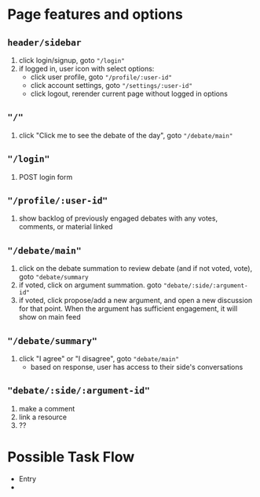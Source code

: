 # Page features and options

## `header/sidebar`
1. click login/signup, goto `"/login"`
2. if logged in, user icon with select options:
    - click user profile, goto `"/profile/:user-id"`
    - click account settings, goto `"/settings/:user-id"`
    - click logout, rerender current page without logged in options

## `"/"`
1. click "Click me to see the debate of the day", goto `"/debate/main"`

## `"/login"`
1. POST login form

## `"/profile/:user-id"`
1. show backlog of previously engaged debates with any votes, comments, or material linked 

## `"/debate/main"`
1. click on the debate summation to review debate (and if not voted, vote), goto `"debate/summary`
2. if voted, click on argument summation. goto `"debate/:side/:argument-id"`
3. if voted, click propose/add a new argument, and open a new discussion for that point. When the argument has sufficient engagement, it will show on main feed 

## `"/debate/summary"` 
1. click "I agree" or "I disagree", goto `"debate/main"`
    - based on response, user has access to their side's conversations

## `"debate/:side/:argument-id"`
1. make a comment 
2. link a resource 
3. ??


# Possible Task Flow
- Entry
- 